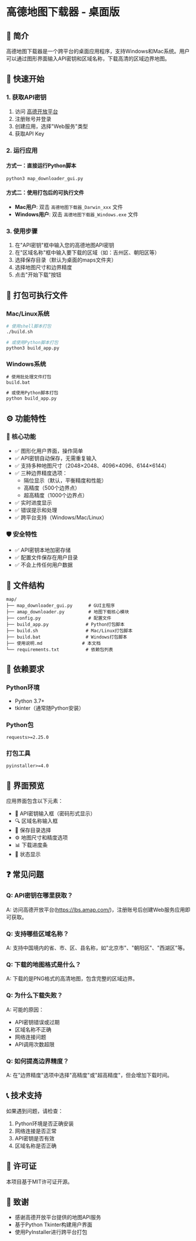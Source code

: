 # 高德地图下载器 - 桌面版

## 📖 简介

高德地图下载器是一个跨平台的桌面应用程序，支持Windows和Mac系统。用户可以通过图形界面输入API密钥和区域名称，下载高清的区域边界地图。

## 🚀 快速开始

### 1. 获取API密钥
1. 访问 [高德开放平台](https://lbs.amap.com/)
2. 注册账号并登录
3. 创建应用，选择"Web服务"类型
4. 获取API Key

### 2. 运行应用

#### 方式一：直接运行Python脚本
```bash
python3 map_downloader_gui.py
```

#### 方式二：使用打包后的可执行文件
- **Mac用户**: 双击 `高德地图下载器_Darwin_xxx` 文件
- **Windows用户**: 双击 `高德地图下载器_Windows.exe` 文件

### 3. 使用步骤
1. 在"API密钥"框中输入您的高德地图API密钥
2. 在"区域名称"框中输入要下载的区域（如：吉州区、朝阳区等）
3. 选择保存目录（默认为桌面的maps文件夹）
4. 选择地图尺寸和边界精度
5. 点击"开始下载"按钮

## 🔧 打包可执行文件

### Mac/Linux系统
```bash
# 使用shell脚本打包
./build.sh

# 或使用Python脚本打包
python3 build_app.py
```

### Windows系统
```cmd
# 使用批处理文件打包
build.bat

# 或使用Python脚本打包
python build_app.py
```

## ⚙️ 功能特性

### 🎯 核心功能
- ✅ 图形化用户界面，操作简单
- ✅ API密钥自动保存，无需重复输入
- ✅ 支持多种地图尺寸（2048×2048、4096×4096、6144×6144）
- ✅ 三种边界精度选项：
  - 隔位显示（默认，平衡精度和性能）
  - 高精度（500个边界点）
  - 超高精度（1000个边界点）
- ✅ 实时进度显示
- ✅ 错误提示和处理
- ✅ 跨平台支持（Windows/Mac/Linux）

### 🛡️ 安全特性
- ✅ API密钥本地加密存储
- ✅ 配置文件保存在用户目录
- ✅ 不会上传任何用户数据

## 📁 文件结构

```
map/
├── map_downloader_gui.py      # GUI主程序
├── amap_downloader.py         # 地图下载核心模块
├── config.py                  # 配置文件
├── build_app.py              # Python打包脚本
├── build.sh                  # Mac/Linux打包脚本
├── build.bat                 # Windows打包脚本
├── 使用说明.md               # 本文档
└── requirements.txt          # 依赖包列表
```

## 🔧 依赖要求

### Python环境
- Python 3.7+
- tkinter（通常随Python安装）

### Python包
```
requests>=2.25.0
```

### 打包工具
```
pyinstaller>=4.0
```

## 🎨 界面预览

应用界面包含以下元素：
- 📝 API密钥输入框（密码形式显示）
- 🔍 区域名称输入框
- 📁 保存目录选择
- ⚙️ 地图尺寸和精度选项
- 📊 下载进度条
- 📱 状态显示

## ❓ 常见问题

### Q: API密钥在哪里获取？
A: 访问高德开放平台(https://lbs.amap.com/)，注册账号后创建Web服务应用即可获取。

### Q: 支持哪些区域名称？
A: 支持中国境内的省、市、区、县名称，如"北京市"、"朝阳区"、"西湖区"等。

### Q: 下载的地图格式是什么？
A: 下载的是PNG格式的高清地图，包含完整的区域边界。

### Q: 为什么下载失败？
A: 可能的原因：
- API密钥错误或过期
- 区域名称不正确
- 网络连接问题
- API调用次数超限

### Q: 如何提高边界精度？
A: 在"边界精度"选项中选择"高精度"或"超高精度"，但会增加下载时间。

## 📞 技术支持

如果遇到问题，请检查：
1. Python环境是否正确安装
2. 网络连接是否正常
3. API密钥是否有效
4. 区域名称是否正确

## 📄 许可证

本项目基于MIT许可证开源。

## 🙏 致谢

- 感谢高德开放平台提供的地图API服务
- 基于Python Tkinter构建用户界面
- 使用PyInstaller进行跨平台打包